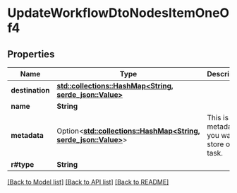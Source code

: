# UpdateWorkflowDtoNodesItemOneOf4

## Properties

Name | Type | Description | Notes
------------ | ------------- | ------------- | -------------
**destination** | [**std::collections::HashMap<String, serde_json::Value>**](serde_json::Value.md) |  | 
**name** | **String** |  | 
**metadata** | Option<[**std::collections::HashMap<String, serde_json::Value>**](serde_json::Value.md)> | This is for metadata you want to store on the task. | [optional]
**r#type** | **String** |  | 

[[Back to Model list]](../README.md#documentation-for-models) [[Back to API list]](../README.md#documentation-for-api-endpoints) [[Back to README]](../README.md)


